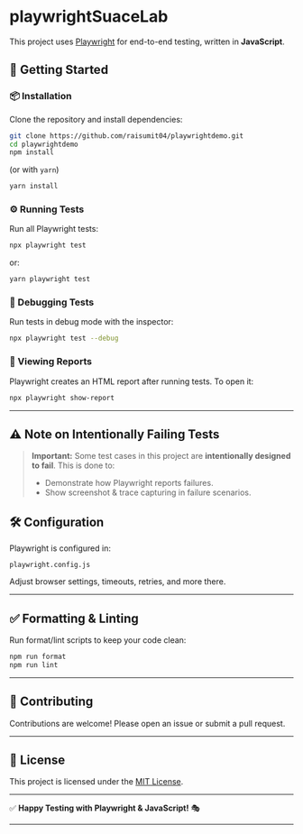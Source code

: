# playwrightSuaceLab

This project uses [Playwright](https://playwright.dev/) for end-to-end testing, written in **JavaScript**.

## 🚀 Getting Started

### 📦 Installation

Clone the repository and install dependencies:

```bash
git clone https://github.com/raisumit04/playwrightdemo.git
cd playwrightdemo
npm install
```

(or with `yarn`)

```bash
yarn install
```

### ⚙️ Running Tests

Run all Playwright tests:

```bash
npx playwright test
```

or:

```bash
yarn playwright test
```

### 🐞 Debugging Tests

Run tests in debug mode with the inspector:

```bash
npx playwright test --debug
```

### 📸 Viewing Reports

Playwright creates an HTML report after running tests. To open it:

```bash
npx playwright show-report
```

---

## ⚠️ Note on Intentionally Failing Tests

> **Important:**
> Some test cases in this project are **intentionally designed to fail**.
> This is done to:
>
> * Demonstrate how Playwright reports failures.
> * Show screenshot & trace capturing in failure scenarios.
>


## 🛠 Configuration

Playwright is configured in:

```
playwright.config.js
```

Adjust browser settings, timeouts, retries, and more there.

---

## ✅ Formatting & Linting

Run format/lint scripts to keep your code clean:

```bash
npm run format
npm run lint
```

---

## 🤝 Contributing

Contributions are welcome! Please open an issue or submit a pull request.

---

## 📄 License

This project is licensed under the [MIT License](LICENSE).

---

✅ **Happy Testing with Playwright & JavaScript!** 🎭

---
